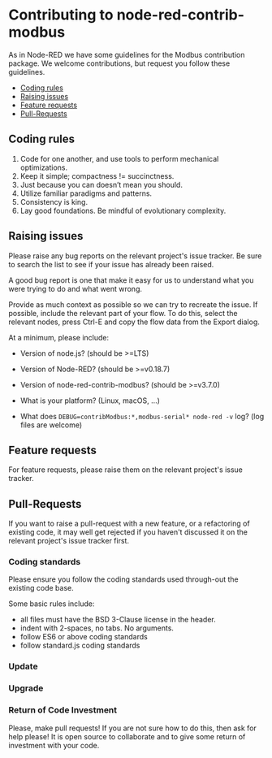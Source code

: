 # Contributing to node-red-contrib-modbus

As in Node-RED we have some guidelines for the Modbus contribution package.
We welcome contributions, but request you follow these guidelines.

 - [Coding rules](#coding-rules)
 - [Raising issues](#raising-issues)
 - [Feature requests](#feature-requests)
 - [Pull-Requests](#pull-requests)

## Coding rules

1. Code for one another, and use tools to perform mechanical optimizations.
2. Keep it simple; compactness != succinctness.
3. Just because you can doesn’t mean you should.
4. Utilize familiar paradigms and patterns.
5. Consistency is king.
6. Lay good foundations. Be mindful of evolutionary complexity.

## Raising issues

Please raise any bug reports on the relevant project's issue tracker.
Be sure to search the list to see if your issue has already been raised.

A good bug report is one that make it easy for us to understand what you were
trying to do and what went wrong.

Provide as much context as possible so we can try to recreate the issue.
If possible, include the relevant part of your flow. To do this, select the
relevant nodes, press Ctrl-E and copy the flow data from the Export dialog.

At a minimum, please include:

 - Version of node.js? (should be >=LTS)
 - Version of Node-RED? (should be >=v0.18.7)
 - Version of node-red-contrib-modbus? (should be >=v3.7.0)

 - What is your platform? (Linux, macOS, ...)
 - What does `DEBUG=contribModbus:*,modbus-serial* node-red -v` log? (log files are welcome)

## Feature requests

For feature requests, please raise them on the relevant project's issue tracker.

## Pull-Requests

If you want to raise a pull-request with a new feature, or a refactoring
of existing code, it may well get rejected if you haven't discussed it on the relevant project's issue tracker first.

### Coding standards

Please ensure you follow the coding standards used through-out the existing code base.

Some basic rules include:

 - all files must have the BSD 3-Clause license in the header.
 - indent with 2-spaces, no tabs. No arguments.
 - follow ES6 or above coding standards
 - follow standard.js coding standards

### Update

### Upgrade

### Return of Code Investment

Please, make pull requests!
If you are not sure how to do this, then ask for help please!
It is open source to collaborate and to give some return of investment with your code.


